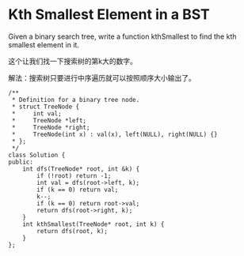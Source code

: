 Kth Smallest Element in a BST
=======
Given a binary search tree, write a function kthSmallest to find the kth smallest element in it.

这个让我们找一下搜索树的第k大的数字。

解法：搜索树只要进行中序遍历就可以按照顺序大小输出了。

```
/**
 * Definition for a binary tree node.
 * struct TreeNode {
 *     int val;
 *     TreeNode *left;
 *     TreeNode *right;
 *     TreeNode(int x) : val(x), left(NULL), right(NULL) {}
 * };
 */
class Solution {
public:
    int dfs(TreeNode* root, int &k) {
        if (!root) return -1;
        int val = dfs(root->left, k);
        if (k == 0) return val;
        k--;
        if (k == 0) return root->val;
        return dfs(root->right, k);
    }
    int kthSmallest(TreeNode* root, int k) {
        return dfs(root, k);
    }
};
```
